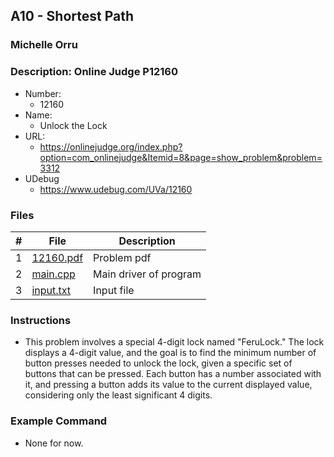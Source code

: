 ## A10 - Shortest Path
### Michelle Orru
### Description: Online Judge P12160

- Number:
  - 12160
- Name:
  - Unlock the Lock
- URL:
  - https://onlinejudge.org/index.php?option=com_onlinejudge&Itemid=8&page=show_problem&problem=3312
- UDebug
  - https://www.udebug.com/UVa/12160

### Files

|   #   | File     | Description                      |
| :---: | -------- | -------------------------------- |
|   1   | [12160.pdf](https://github.com/michelle083/4883_ProgTech/blob/main/Assignments/A10/12160.pdf) |  Problem pdf  |
|   2   | [main.cpp](https://github.com/michelle083/4883_ProgTech_Michelle/blob/main/Assignments/A10/main.cpp) | Main driver of program |
|   3   | [input.txt](https://github.com/michelle083/4883_ProgTech_Michelle/blob/main/Assignments/A10/input.txt) | Input file |


### Instructions 

- This problem involves a special 4-digit lock named "FeruLock." The lock displays a 4-digit value, and the goal is to find the minimum number of button presses needed to unlock the lock, given a specific set of buttons that can be pressed. Each button has a number associated with it, and pressing a button adds its value to the current displayed value, considering only the least significant 4 digits.

### Example Command

- None for now. 




